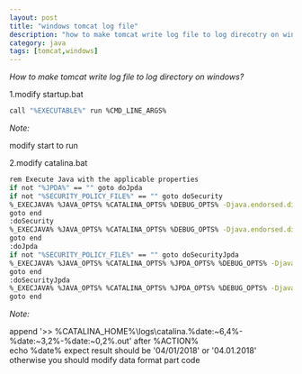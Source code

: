 ```yaml
---
layout: post
title: "windows tomcat log file"
description: "how to make tomcat write log file to log direcotry on windows"
category: java
tags: [tomcat,windows]
---
```


*How to make tomcat write log file to log directory on windows?*

1.modify startup.bat

```bash
call "%EXECUTABLE%" run %CMD_LINE_ARGS%
```
*Note:*

modify start to run

2.modify catalina.bat

```bash
rem Execute Java with the applicable properties
if not "%JPDA%" == "" goto doJpda
if not "%SECURITY_POLICY_FILE%" == "" goto doSecurity
%_EXECJAVA% %JAVA_OPTS% %CATALINA_OPTS% %DEBUG_OPTS% -Djava.endorsed.dirs="%JAVA_ENDORSED_DIRS%" -classpath "%CLASSPATH%" -Dcatalina.base="%CATALINA_BASE%" -Dcatalina.home="%CATALINA_HOME%" -Djava.io.tmpdir="%CATALINA_TMPDIR%" %MAINCLASS% %CMD_LINE_ARGS% %ACTION% >> %CATALINA_HOME%\logs\catalina.%date:~6,4%-%date:~3,2%-%date:~0,2%.out
goto end
:doSecurity
%_EXECJAVA% %JAVA_OPTS% %CATALINA_OPTS% %DEBUG_OPTS% -Djava.endorsed.dirs="%JAVA_ENDORSED_DIRS%" -classpath "%CLASSPATH%" -Djava.security.manager -Djava.security.policy=="%SECURITY_POLICY_FILE%" -Dcatalina.base="%CATALINA_BASE%" -Dcatalina.home="%CATALINA_HOME%" -Djava.io.tmpdir="%CATALINA_TMPDIR%" %MAINCLASS% %CMD_LINE_ARGS% %ACTION% >> %CATALINA_HOME%\logs\catalina.%date:~6,4%-%date:~3,2%-%date:~0,2%.out
goto end
:doJpda
if not "%SECURITY_POLICY_FILE%" == "" goto doSecurityJpda
%_EXECJAVA% %JAVA_OPTS% %CATALINA_OPTS% %JPDA_OPTS% %DEBUG_OPTS% -Djava.endorsed.dirs="%JAVA_ENDORSED_DIRS%" -classpath "%CLASSPATH%" -Dcatalina.base="%CATALINA_BASE%" -Dcatalina.home="%CATALINA_HOME%" -Djava.io.tmpdir="%CATALINA_TMPDIR%" %MAINCLASS% %CMD_LINE_ARGS% %ACTION% >> %CATALINA_HOME%\logs\catalina.%date:~6,4%-%date:~3,2%-%date:~0,2%.out
goto end
:doSecurityJpda
%_EXECJAVA% %JAVA_OPTS% %CATALINA_OPTS% %JPDA_OPTS% %DEBUG_OPTS% -Djava.endorsed.dirs="%JAVA_ENDORSED_DIRS%" -classpath "%CLASSPATH%" -Djava.security.manager -Djava.security.policy=="%SECURITY_POLICY_FILE%" -Dcatalina.base="%CATALINA_BASE%" -Dcatalina.home="%CATALINA_HOME%" -Djava.io.tmpdir="%CATALINA_TMPDIR%" %MAINCLASS% %CMD_LINE_ARGS% %ACTION% >> %CATALINA_HOME%\logs\catalina.%date:~6,4%-%date:~3,2%-%date:~0,2%.out
goto end
```

*Note:*

append '>> %CATALINA_HOME%\logs\catalina.%date:~6,4%-%date:~3,2%-%date:~0,2%.out' after %ACTION%<br/>
echo %date% expect result should be '04/01/2018' or '04.01.2018'<br/>
otherwise you should modify data format part code